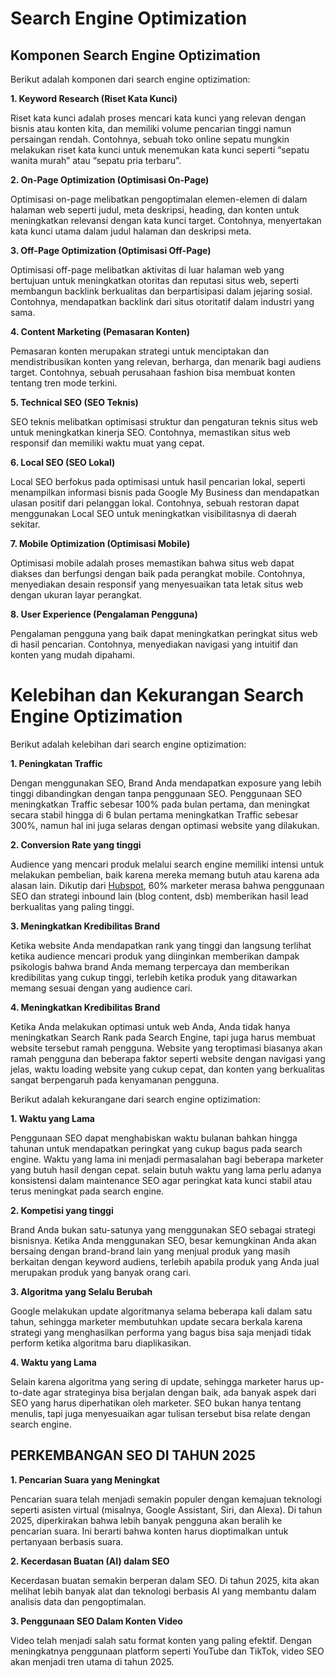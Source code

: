 # Search Engine Optimization
## Komponen Search Engine Optizimation
Berikut adalah komponen dari search engine optizimation:

**1. Keyword Research (Riset Kata Kunci)**

Riset kata kunci adalah proses mencari kata kunci yang relevan dengan bisnis atau konten kita, dan memiliki volume pencarian tinggi namun persaingan rendah. Contohnya, sebuah toko online sepatu mungkin melakukan riset kata kunci untuk menemukan kata kunci seperti “sepatu wanita murah” atau “sepatu pria terbaru”.

**2. On-Page Optimization (Optimisasi On-Page)**

Optimisasi on-page melibatkan pengoptimalan elemen-elemen di dalam halaman web seperti judul, meta deskripsi, heading, dan konten untuk meningkatkan relevansi dengan kata kunci target. Contohnya, menyertakan kata kunci utama dalam judul halaman dan deskripsi meta.

**3. Off-Page Optimization (Optimisasi Off-Page)**

Optimisasi off-page melibatkan aktivitas di luar halaman web yang bertujuan untuk meningkatkan otoritas dan reputasi situs web, seperti membangun backlink berkualitas dan berpartisipasi dalam jejaring sosial. Contohnya, mendapatkan backlink dari situs otoritatif dalam industri yang sama.

**4. Content Marketing (Pemasaran Konten)**

Pemasaran konten merupakan strategi untuk menciptakan dan mendistribusikan konten yang relevan, berharga, dan menarik bagi audiens target. Contohnya, sebuah perusahaan fashion bisa membuat konten tentang tren mode terkini.

**5. Technical SEO (SEO Teknis)**

SEO teknis melibatkan optimisasi struktur dan pengaturan teknis situs web untuk meningkatkan kinerja SEO. Contohnya, memastikan situs web responsif dan memiliki waktu muat yang cepat.

**6. Local SEO (SEO Lokal)**

Local SEO berfokus pada optimisasi untuk hasil pencarian lokal, seperti menampilkan informasi bisnis pada Google My Business dan mendapatkan ulasan positif dari pelanggan lokal. Contohnya, sebuah restoran dapat menggunakan Local SEO untuk meningkatkan visibilitasnya di daerah sekitar.

**7. Mobile Optimization (Optimisasi Mobile)**

Optimisasi mobile adalah proses memastikan bahwa situs web dapat diakses dan berfungsi dengan baik pada perangkat mobile. Contohnya, menyediakan desain responsif yang menyesuaikan tata letak situs web dengan ukuran layar perangkat.

**8. User Experience (Pengalaman Pengguna)**

Pengalaman pengguna yang baik dapat meningkatkan peringkat situs web di hasil pencarian. Contohnya, menyediakan navigasi yang intuitif dan konten yang mudah dipahami.
# Kelebihan dan Kekurangan Search Engine Optizimation
Berikut adalah kelebihan dari search engine optizimation:

**1. Peningkatan Traffic**

Dengan menggunakan SEO, Brand Anda mendapatkan exposure yang lebih tinggi dibandingkan dengan tanpa penggunaan SEO. Penggunaan SEO meningkatkan Traffic sebesar 100% pada bulan pertama, dan meningkat secara stabil hingga di 6 bulan pertama meningkatkan Traffic sebesar 300%, namun hal ini juga selaras dengan optimasi website yang dilakukan.

**2. Conversion Rate yang tinggi**

Audience yang mencari produk melalui search engine memiliki intensi untuk melakukan pembelian, baik karena mereka memang butuh atau karena ada alasan lain. Dikutip dari [Hubspot](https://cdn2.hubspot.net/hubfs/3476323/State%20of%20Inbound%202018%20Global%20Results.pdf), 60% marketer merasa bahwa penggunaan SEO dan strategi inbound lain (blog content, dsb) memberikan hasil lead berkualitas yang paling tinggi.

**3. Meningkatkan Kredibilitas Brand**

Ketika website Anda mendapatkan rank yang tinggi dan langsung terlihat ketika audience mencari produk yang diinginkan memberikan dampak psikologis bahwa brand Anda memang terpercaya dan memberikan kredibilitas yang cukup tinggi, terlebih ketika produk yang ditawarkan memang sesuai dengan yang audience cari.

**4. Meningkatkan Kredibilitas Brand**

Ketika Anda melakukan optimasi untuk web Anda, Anda tidak hanya meningkatkan Search Rank pada Search Engine, tapi juga harus membuat website tersebut ramah pengguna. Website yang teroptimasi biasanya akan ramah pengguna dan beberapa faktor seperti website dengan navigasi yang jelas, waktu loading website yang cukup cepat, dan konten yang berkualitas sangat berpengaruh pada kenyamanan pengguna.

Berikut adalah kekurangane dari search engine optizimation:

**1. Waktu yang Lama**

Penggunaan SEO dapat menghabiskan waktu bulanan bahkan hingga tahunan untuk mendapatkan peringkat yang cukup bagus pada search engine. Waktu yang lama ini menjadi permasalahan bagi beberapa marketer yang butuh hasil dengan cepat. selain butuh waktu yang lama perlu adanya konsistensi dalam maintenance SEO agar peringkat kata kunci stabil atau terus meningkat pada search engine.

**2. Kompetisi yang tinggi**

Brand Anda bukan satu-satunya yang menggunakan SEO sebagai strategi bisnisnya. Ketika Anda menggunakan SEO, besar kemungkinan Anda akan bersaing dengan brand-brand lain yang menjual produk yang masih berkaitan dengan keyword audiens, terlebih apabila produk yang Anda jual merupakan produk yang banyak orang cari.

**3. Algoritma yang Selalu Berubah**

Google melakukan update algoritmanya selama beberapa kali dalam satu tahun, sehingga marketer membutuhkan update secara berkala karena strategi yang menghasilkan performa yang bagus bisa saja menjadi tidak perform ketika algoritma baru diaplikasikan. 

**4. Waktu yang Lama**

Selain karena algoritma yang sering di update, sehingga marketer harus up-to-date agar strateginya bisa berjalan dengan baik, ada banyak aspek dari SEO yang harus diperhatikan oleh marketer. SEO bukan hanya tentang menulis, tapi juga menyesuaikan agar tulisan tersebut bisa relate dengan search engine. 

## PERKEMBANGAN SEO DI TAHUN 2025
**1. Pencarian Suara yang Meningkat**

Pencarian suara telah menjadi semakin populer dengan kemajuan teknologi seperti asisten virtual (misalnya, Google Assistant, Siri, dan Alexa). Di tahun 2025, diperkirakan bahwa lebih banyak pengguna akan beralih ke pencarian suara. Ini berarti bahwa konten harus dioptimalkan untuk pertanyaan berbasis suara.

**2. Kecerdasan Buatan (AI) dalam SEO**

Kecerdasan buatan semakin berperan dalam SEO. Di tahun 2025, kita akan melihat lebih banyak alat dan teknologi berbasis AI yang membantu dalam analisis data dan pengoptimalan.

**3. Penggunaan SEO Dalam Konten Video**

Video telah menjadi salah satu format konten yang paling efektif. Dengan meningkatnya penggunaan platform seperti YouTube dan TikTok, video SEO akan menjadi tren utama di tahun 2025.
